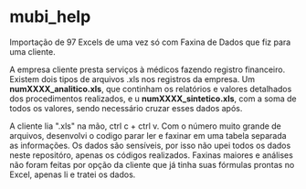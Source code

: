 # mubi_help
Importação de 97 Excels de uma vez só com Faxina de Dados que fiz para uma cliente.

A empresa cliente presta serviços à médicos fazendo registro financeiro.
Existem dois tipos de arquivos .xls nos registros da empresa. Um **numXXXX_analitico.xls**, que continham os relatórios e valores detalhados dos procedimentos realizados, e u **numXXXX_sintetico.xls**, com a soma de todos os valores, sendo necessário cruzar esses dados após.


A cliente lia ".xls" na mão, ctrl c + ctrl v. Com o número muito grande de arquivos, desenvolvi o codigo parar ler e faxinar em uma tabela separada as informações.
Os dados são sensíveis, por isso não upei todos os dados neste repositóro, apenas os códigos realizados.
Faxinas maiores e análises não foram feitas por opção da cliente que já tinha suas fórmulas prontas no Excel, apenas li e tratei os dados.
